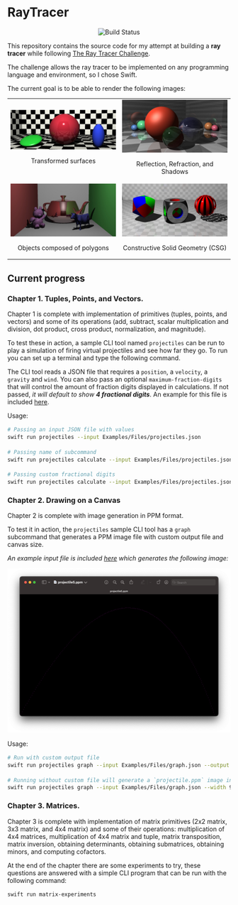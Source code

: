 # RayTracer

<p align="center">
    <img src="https://github.com/Angel5215/RayTracer/workflows/ci/badge.svg" alt="Build Status"/>
</p>

This repository contains the source code for my attempt at building a **ray tracer** while following [The Ray Tracer Challenge](http://raytracerchallenge.com/).

The challenge allows the ray tracer to be implemented on any programming language and environment, so I chose Swift. 

The current goal is to be able to render the following images:

<table>
    <tr>
        <td>
            <img src="resources/img/README/01-transforms.jpg"/>
            <p align="center">Transformed surfaces</p>
        </td>
        <td>
            <img src="resources/img/README/02-reflect-refract.jpg"/>
            <p align="center">Reflection, Refraction, and Shadows</p>
        </td>
    </tr>
    <tr>
        <td>
            <img src="resources/img/README/03-cornell-box.jpg"/>
            <p align="center">Objects composed of polygons</p>
        </td>
        <td>
            <img src="resources/img/README/04-csg-demo.jpg"/>
            <p align="center">Constructive Solid Geometry (CSG)</p>
        </td>
    </tr>
</table>

## Current progress

### Chapter 1. Tuples, Points, and Vectors.
Chapter 1 is complete with implementation of primitives (tuples, points, and vectors) and some of its operations (add, subtract, scalar multiplication and division, dot product, cross product, normalization, and magnitude). 

To test these in action, a sample CLI tool named `projectiles` can be run to play a simulation of firing virtual projectiles and see how far they go. To run you can set up a terminal and type the following command. 

The CLI tool reads a JSON file that requires a `position`, a `velocity`, a `gravity` and `wind`. You can also pass an optional `maximum-fraction-digits` that will control the amount of fraction digits displayed in calculations. If not passed, *it will default to show **4 fractional digits***. An example for this file is included [here](Examples/Files/projectiles.json).

Usage:
```bash
# Passing an input JSON file with values
swift run projectiles --input Examples/Files/projectiles.json

# Passing name of subcommand
swift run projectiles calculate --input Examples/Files/projectiles.json

# Passing custom fractional digits
swift run projectiles calculate --input Examples/Files/projectiles.json --maximum-fraction-digits 6
```

### Chapter 2. Drawing on a Canvas

Chapter 2 is complete with image generation in PPM format.

To test it in action, the `projectiles` sample CLI tool has a `graph` subcommand that generates a PPM image file with custom output file and canvas size. 

*An example input file is included [here](Examples/Files/graph.json) which generates the following image:*

![PPM file from canvas](resources/img/README/05-canvas-ppm.png)

Usage:

```bash
# Run with custom output file
swift run projectiles graph --input Examples/Files/graph.json --output ~/Downloads/projectile5.ppm --width 900 --height 550

# Running without custom file will generate a `projectile.ppm` image in the current directory
swift run projectiles graph --input Examples/Files/graph.json --width 900 --height 550
```

### Chapter 3. Matrices.

Chapter 3 is complete with implementation of matrix primitives (2x2 matrix, 3x3 matrix, and 4x4 matrix) and some of their operations: multiplication of 4x4 matrices, multiplication of 4x4 matrix and tuple, matrix transposition, matrix inversion, obtaining determinants, obtaining submatrices, obtaining minors, and computing cofactors.    

At the end of the chapter there are some experiments to try, these questions are answered with a simple CLI program that can be run with the following command:

```bash
swift run matrix-experiments 
```
